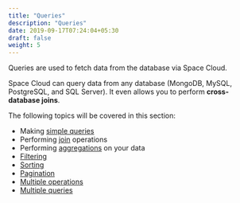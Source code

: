```yaml
---
title: "Queries"
description: "Queries"
date: 2019-09-17T07:24:04+05:30
draft: false
weight: 5
---
```


Queries are used to fetch data from the database via Space Cloud. 

Space Cloud can query data from any database (MongoDB, MySQL, PostgreSQL, and SQL Server). It even allows you to perform **cross-database joins**.

The following topics will be covered in this section:

- Making [simple queries](/storage/database/queries/simple-queries)
- Performing [join](/storage/database/queries/joins) operations
- Performing [aggregations](/storage/database/queries/aggregations) on your data
- [Filtering](/storage/database/queries/filtering)
- [Sorting](/storage/database/queries/sorting)
- [Pagination](/storage/database/queries/pagination)
- [Multiple operations](/storage/database/queries/multiple-operations)
- [Multiple queries](/storage/database/queries/multiple-queries) 